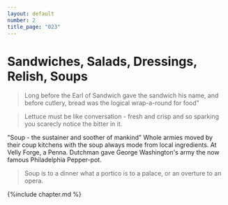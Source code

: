 ```yaml
---
layout: default
number: 2
title_page: "023"
---
```


# Sandwiches, Salads, Dressings, Relish, Soups

> Long before the Earl of Sandwich gave the sandwich his name, and before cutlery, bread was the logical wrap-a-round for food"

> Lettuce must be like conversation - fresh and crisp and so sparking you scarecly notice the bitter in it.

"Soup - the sustainer and soother of mankind"
Whole armies moved by their coup kitchens with the soup always mode from local ingredients.  At Velly Forge, a Penna. Dutchman gave George Washington's army the now famous Philadelphia Pepper-pot.

> Soup is to a dinner what a portico is to a palace, or an overture to an opera.

{%include chapter.md %}